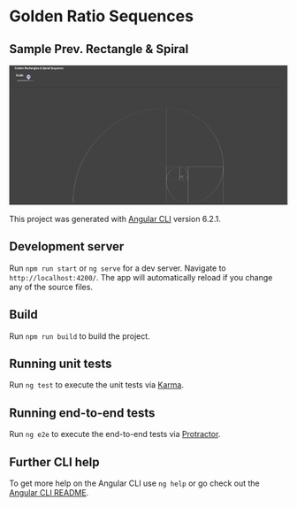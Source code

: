 # Golden Ratio Sequences

## Sample Prev. Rectangle & Spiral 
![Golden Ratio Sample](https://github.com/NoLogig/Golden-ratio/blob/master/src/assets/Sample-GoldenRatio.png)

This project was generated with [Angular CLI](https://github.com/angular/angular-cli) version 6.2.1.

## Development server

Run `npm run start` or `ng serve` for a dev server. Navigate to `http://localhost:4200/`. The app will automatically reload if you change any of the source files.

## Build

Run `npm run build` to build the project.

## Running unit tests

Run `ng test` to execute the unit tests via [Karma](https://karma-runner.github.io).

## Running end-to-end tests

Run `ng e2e` to execute the end-to-end tests via [Protractor](http://www.protractortest.org/).

## Further CLI help

To get more help on the Angular CLI use `ng help` or go check out the [Angular CLI README](https://github.com/angular/angular-cli/blob/master/README.md).
